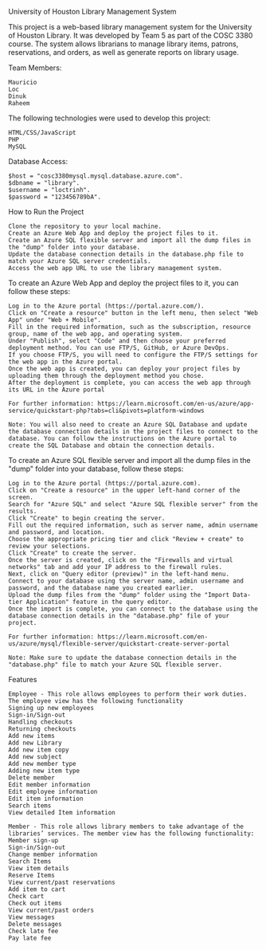 University of Houston Library Management System

This project is a web-based library management system for the University of Houston Library. It was developed by Team 5 as part of the COSC 3380 course. The system allows librarians to manage library items, patrons, reservations, and orders, as well as generate reports on library usage.

Team Members:

    Mauricio
    Loc 
    Dinuk
    Raheem 
    

The following technologies were used to develop this project:

    HTML/CSS/JavaScript
    PHP
    MySQL

Database Access:

    $host = "cosc3380mysql.mysql.database.azure.com".
    $dbname = "library".
    $username = "loctrinh".
    $password = "123456789bA".

How to Run the Project

    Clone the repository to your local machine.
    Create an Azure Web App and deploy the project files to it.
    Create an Azure SQL flexible server and import all the dump files in the "dump" folder into your database.
    Update the database connection details in the database.php file to match your Azure SQL server credentials.
    Access the web app URL to use the library management system.

To create an Azure Web App and deploy the project files to it, you can follow these steps:

    Log in to the Azure portal (https://portal.azure.com/).
    Click on "Create a resource" button in the left menu, then select "Web App" under "Web + Mobile".
    Fill in the required information, such as the subscription, resource group, name of the web app, and operating system.
    Under "Publish", select "Code" and then choose your preferred deployment method. You can use FTP/S, GitHub, or Azure DevOps.
    If you choose FTP/S, you will need to configure the FTP/S settings for the web app in the Azure portal.
    Once the web app is created, you can deploy your project files by uploading them through the deployment method you chose.
    After the deployment is complete, you can access the web app through its URL in the Azure portal

    For further information: https://learn.microsoft.com/en-us/azure/app-service/quickstart-php?tabs=cli&pivots=platform-windows

    Note: You will also need to create an Azure SQL Database and update the database connection details in the project files to connect to the database. You can follow the instructions on the Azure portal to create the SQL Database and obtain the connection details.

To create an Azure SQL flexible server and import all the dump files in the "dump" folder into your database, follow these steps:

    Log in to the Azure portal (https://portal.azure.com).
    Click on "Create a resource" in the upper left-hand corner of the screen.
    Search for "Azure SQL" and select "Azure SQL flexible server" from the results.
    Click "Create" to begin creating the server.
    Fill out the required information, such as server name, admin username and password, and location.
    Choose the appropriate pricing tier and click "Review + create" to review your selections.
    Click "Create" to create the server.
    Once the server is created, click on the "Firewalls and virtual networks" tab and add your IP address to the firewall rules.
    Next, click on "Query editor (preview)" in the left-hand menu.
    Connect to your database using the server name, admin username and password, and the database name you created earlier.
    Upload the dump files from the "dump" folder using the "Import Data-tier Application" feature in the query editor.
    Once the import is complete, you can connect to the database using the database connection details in the "database.php" file of your project.

    For further information: https://learn.microsoft.com/en-us/azure/mysql/flexible-server/quickstart-create-server-portal

    Note: Make sure to update the database connection details in the "database.php" file to match your Azure SQL flexible server.
Features

    Employee - This role allows employees to perform their work duties. The employee view has the following functionality
    Signing up new employees
    Sign-in/Sign-out
    Handling checkouts
    Returning checkouts
    Add new items
    Add new Library
    Add new item copy
    Add new subject
    Add new member type
    Adding new item type
    Delete member
    Edit member information
    Edit employee information
    Edit item information
    Search items
    View detailed Item information
    
    Member - This role allows library members to take advantage of the libraries’ services. The member view has the following functionality:
    Member sign-up
    Sign-in/Sign-out
    Change member information
    Search Items
    View item details
    Reserve Items
    View current/past reservations
    Add item to cart
    Check cart
    Check out items
    View current/past orders
    View messages
    Delete messages
    Check late fee
    Pay late fee

